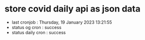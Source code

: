 # store covid daily api as json data

- last cronjob : Thursday, 19 January 2023 13:21:55
- status og cron : success
- status daily cron : success
      
      